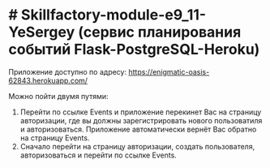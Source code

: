# # Skillfactory-module-e9_11-YeSergey (сервис планирования событий Flask-PostgreSQL-Heroku)

Приложение доступно по адресу: https://enigmatic-oasis-62843.herokuapp.com/

Можно пойти двумя путями:
1. Перейти по ссылке Events и приложение перекинет Вас на страницу авторизации, где вы должны зарегистрировать нового пользоватиля и авторизоваться.
Приложение автоматически вернёт Вас обратно на страницу Events.
2. Сначало перейти на страницу авторизации, создать пользователя, авторизоваться и перейти по ссылке Events.

